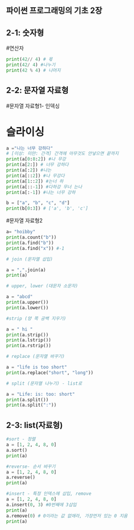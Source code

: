 ## 파이썬 프로그래밍의 기초 2장

## 2-1: 숫자형

#연산자
``` python
print(42// 4) # 몫
print(42/ 4) #나누기
print(42 % 4) # 나머지
```

## 2-2: 문자열 자료형

#문자열 자료형1- 인덱싱

# 슬라이싱
``` python
a ="나는 너무 강하다"
# [이상: 미만: 간격] 간격에 아무것도 안넣으면 끝까지
print(a[0:8:2]) #나 무강
print(a[2:]) # 너무 강하다
print(a[:2]) #나는
print(a[::2]) #나 무강다
print(a[1::2]) #는너 하
print(a[::-1]) #다하강 무너 는나
print(a[:-1]) #나는 너무 강하

b = ["a", "b", "c", "d"] 
print(b[0:3]) # ['a', 'b', 'c']
```
#문자열 자료형2

``` python
a= "hoibby"
print(a.count("b"))
print(a.find("b"))
print(a.find("x")) #-1
```
``` python
# join (문자열 삽입)

a = ",".join(a)
print(a)
```
``` python
# upper, lower (대문자 소문자)

a = "abcd"
print(a.upper())
print(a.lower())
```
``` python
#strip (양 쪽 공백 지우기)

a = " hi "
print(a.strip())
print(a.lstrip())
print(a.rstrip())
```
``` python
# replace (문자열 바꾸기)

a = "life is too short"
print(a.replace("short", "long"))
```
``` python
# split (문자열 나누기) - list로

a = "Life: is: too: short"
print(a.split())
print(a.split(":"))
```
## 2-3: list(자료형)
``` python
#sort - 정렬
a = [1, 2, 4, 8, 0]
a.sort()
print(a)
```
``` python
#reverse- 순서 바꾸기
a = [1, 2, 4, 8, 0]
a.reverse()
print(a)
```
``` python
#insert - 특정 인덱스에 삽입, remove
a = [1, 2, 4, 8, 0]
a.insert(0, 3) #0번째에 3삽입
print(a)
a.remove(0) # 0이라는 값 없애라, 가장먼저 있는 0 지움
print(a)
```


